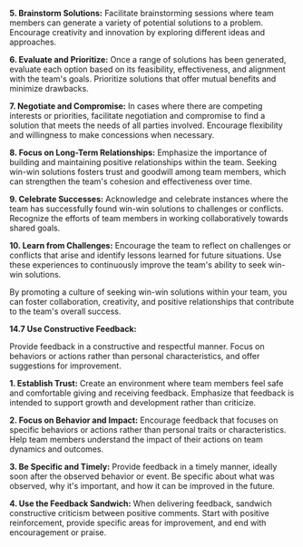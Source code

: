 **5. Brainstorm Solutions:** 
Facilitate brainstorming sessions where team members can generate a variety of potential solutions to a problem. Encourage creativity and innovation by exploring different ideas and approaches.

**6. Evaluate and Prioritize:**
 Once a range of solutions has been generated, evaluate each option based on its feasibility, effectiveness, and alignment with the team's goals. Prioritize solutions that offer mutual benefits and minimize drawbacks.

**7. Negotiate and Compromise:** 
In cases where there are competing interests or priorities, facilitate negotiation and compromise to find a solution that meets the needs of all parties involved. Encourage flexibility and willingness to make concessions when necessary.

**8. Focus on Long-Term Relationships:**
 Emphasize the importance of building and maintaining positive relationships within the team. Seeking win-win solutions fosters trust and goodwill among team members, which can strengthen the team's cohesion and effectiveness over time.

**9. Celebrate Successes:**
 Acknowledge and celebrate instances where the team has successfully found win-win solutions to challenges or conflicts. Recognize the efforts of team members in working collaboratively towards shared goals.

**10. Learn from Challenges:**
 Encourage the team to reflect on challenges or conflicts that arise and identify lessons learned for future situations. Use these experiences to continuously improve the team's ability to seek win-win solutions.

By promoting a culture of seeking win-win solutions within your team, you can foster collaboration, creativity, and positive relationships that contribute to the team's overall success.

**14.7 Use Constructive Feedback:** 

Provide feedback in a constructive and respectful manner. Focus on behaviors or actions rather than personal characteristics, and offer suggestions for improvement.

**1. Establish Trust:**
 Create an environment where team members feel safe and comfortable giving and receiving feedback. Emphasize that feedback is intended to support growth and development rather than criticize.

**2. Focus on Behavior and Impact:**
 Encourage feedback that focuses on specific behaviors or actions rather than personal traits or characteristics. Help team members understand the impact of their actions on team dynamics and outcomes.

**3. Be Specific and Timely:**
 Provide feedback in a timely manner, ideally soon after the observed behavior or event. Be specific about what was observed, why it's important, and how it can be improved in the future.

**4. Use the Feedback Sandwich:** 
When delivering feedback, sandwich constructive criticism between positive comments. Start with positive reinforcement, provide specific areas for improvement, and end with encouragement or praise.

